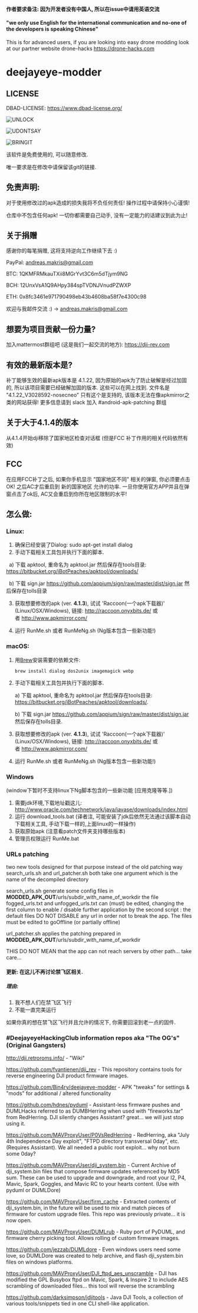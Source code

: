 #### 作者要求备注: 因为开发者没有中国人, 所以在issue中请用英语交流
#### "we only use English for the international communication and no-one of the developers is speaking Chinese"
This is for advanced users, if you are looking into easy drone modding look at our partner website drone-hacks
https://drone-hacks.com

# deejayeye-modder

## LICENSE

DBAD-LICENSE: https://www.dbad-license.org/

![UNLOCK](https://i.imgflip.com/1ssr9s.jpg)

![UDONTSAY](https://image.ibb.co/e4bWLQ/dji_statement.png)

![BRINGIT](https://gifyu.com/images/bringit.gif)

该软件是免费使用的, 可以随意修改.

唯一要求是在修改中请保留该git的链接.


## 免责声明:


对于使用修改过的apk造成的损失我将不负任何责任! 操作过程中请保持小心谨慎!

仓库中不包含任何apk! 一切你都需要自己动手, 没有一定能力的话建议到此为止!

## 关于捐赠

感谢你的每笔捐赠, 这将支持逆向工作继续下去 :)

PayPal: andreas.makris@gmail.com

BTC: 1QKMFRMkauTXii8MGrYvt3C6m5dTjym9NG

BCH: 12UnxVsA1Q9AHpy384spTVDNJVnudPZWXP

ETH: 0x8fc3461e971790498eb43b4608ba58f7e4300c98

欢迎与我邮件交流 :) -> andreas.makris@gmail.com



## 想要为项目贡献一份力量? 
加入mattermost群组吧 (这是我们一起交流的地方):
https://dji-rev.com

## 有效的最新版本是?

补丁能够生效的最新apk版本是 4.1.22, 因为原始的apk为了防止破解是经过加固的, 所以该项目需要已经破解加固的版本. 这些可以在网上找到.
文件名是 "4.1.22_V3028592-nosecneo" 只有这个是支持的, 该版本无法在像apkmirror之类的网站获得!
更多信息请到 slack 加入 #android-apk-patching 群组

## 关于大于4.1.4的版本

从4.1.4开始dji移除了国家地区检查对话框 (但是FCC 补丁作用的相关代码依然有效)

## FCC 

在应用FCC补丁之后, 如果你手机显示 "国家地区不同" 相关的弹窗, 你必须要点击OK! 之后AC才后重启到 新的国家地区 允许的功率. 一旦你使用官方APP并且在弹窗点击了ok后, AC又会重启到你所在地区限制的水平!

## 怎么做:

### Linux:

1. 确保已经安装了Dialog: sudo apt-get install dialog
2. 手动下载相关工具包并执行下面的脚本.

   a) 下载 apktool, 重命名为 apktool.jar 然后保存在tools目录: https://bitbucket.org/iBotPeaches/apktool/downloads/

   b) 下载 sign.jar https://github.com/appium/sign/raw/master/dist/sign.jar 然后保存在tolls目录

3. 获取想要修改的apk (ver. **4.1.3**), 试试 'Raccoon(一个apk下载器)' (Linux/OSX/Windows), 链接: http://raccoon.onyxbits.de/ 或者 http://www.apkmirror.com/

4. 运行 RunMe.sh 或者 RunMeNg.sh (Ng版本包含一些新功能!)

### macOS:

1. 用[Brew](https://brew.sh/)安装需要的依赖文件:

	`brew install dialog dos2unix imagemagick webp`

2. 手动下载相关工具包并执行下面的脚本.

   a) 下载 apktool, 重命名为 apktool.jar 然后保存在tools目录: https://bitbucket.org/iBotPeaches/apktool/downloads/.

   b) 下载 sign.jar https://github.com/appium/sign/raw/master/dist/sign.jar 然后保存在tolls目录.

3. 获取想要修改的apk (ver. **4.1.3**), 试试 'Raccoon(一个apk下载器)' (Linux/OSX/Windows), 链接: http://raccoon.onyxbits.de/ 或者 http://www.apkmirror.com/

4. 运行 RunMe.sh 或者 RunMeNg.sh (Ng版本包含一些新功能!)

### Windows
(window下暂时不支持linux下Ng脚本包含的一些新功能 [应用克隆等等.])

1. 需要jdk环境,下载地址戳这儿: http://www.oracle.com/technetwork/java/javase/downloads/index.html
2. 运行 download_tools.bat (译者注, 可能安装了jdk后依然无法通过该脚本自动下载相关工具, 手动下载一样的,上面linux的一样操作)
3. 获取原始apk (注意看patch文件夹支持哪些版本)
4. 管理员权限运行 RunMe.bat


### URLs patching

two new tools designed for that purpose instead of the old patching way
search_urls.sh and url_patcher.sh
both take one argument which is the name of the decompiled directory

search_urls.sh generate some config files in __MODDED_APK_OUT__/urls/subdir_with_name_of_workdir
the file fogged_urls.txt and unfogged_urls.txt can (must) be edited, changing the first column to enable / disable further application by the second script :
the default files DO NOT DISABLE any url in order not to break the app. The files must be edited to goOffline (or partially offline)

url_patcher.sh applies the patching prepared in __MODDED_APK_OUT__/urls/subdir_with_name_of_workdir

THIS DO NOT MEAN that the app can not reach servers by other path... take care...

#### 更新: 在这儿不再讨论禁飞区相关.

##### 理由:

1. 我不想人们在禁飞区飞行
2. 不能一直完美运行

如果你真的想在禁飞区飞行并且允许的情况下, 你需要回滚到老一点的固件.


### #DeejayeyeHackingClub information repos aka "The OG's" (Original Gangsters)

http://dji.retroroms.info/ - "Wiki"

https://github.com/fvantienen/dji_rev - This repository contains tools for reverse engineering DJI product firmware images.

https://github.com/Bin4ry/deejayeye-modder - APK "tweaks" for settings & "mods" for additional / altered functionality

https://github.com/hdnes/pyduml - Assistant-less firmware pushes and DUMLHacks referred to as DUMBHerring when used with "fireworks.tar" from RedHerring. DJI silently changes Assistant? great... we will just stop using it.

https://github.com/MAVProxyUser/P0VsRedHerring - RedHerring, aka "July 4th Independence Day exploit", "FTPD directory transversal 0day", etc. (Requires Assistant). We all needed a public root exploit... why not burn some 0day?

https://github.com/MAVProxyUser/dji_system.bin - Current Archive of dji_system.bin files that compose firmware updates referenced by MD5 sum. These can be used to upgrade and downgrade, and root your I2, P4, Mavic, Spark, Goggles, and Mavic RC to your hearts content. (Use with pyduml or DUMLDore)

https://github.com/MAVProxyUser/firm_cache - Extracted contents of dji_system.bin, in the future will be used to mix and match pieces of firmware for custom upgrade files. This repo was previously private... it is now open.

https://github.com/MAVProxyUser/DUMLrub - Ruby port of PyDUML, and firmware cherry picking tool. Allows rolling of custom firmware images.

https://github.com/jezzab/DUMLdore - Even windows users need some love, so DUMLDore was created to help archive, and flash dji_system.bin files on windows platforms.

https://github.com/MAVProxyUser/DJI_ftpd_aes_unscramble - DJI has modified the GPL Busybox ftpd on Mavic, Spark, & Inspire 2 to include AES scrambling of downloaded files... this tool will reverse the scrambling

https://github.com/darksimpson/jdjitools - Java DJI Tools, a collection of various tools/snippets tied in one CLI shell-like application.
